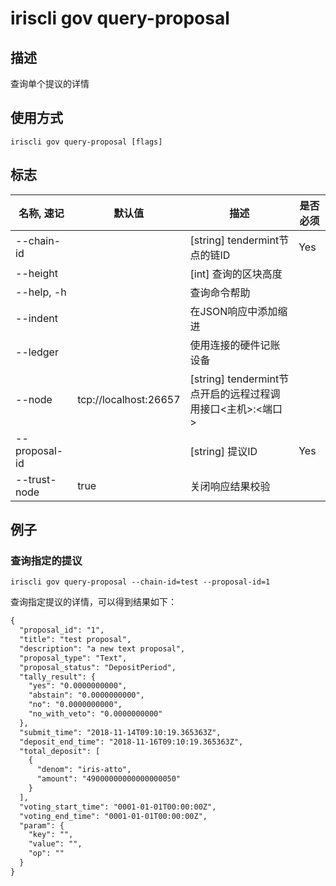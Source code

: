 # iriscli gov query-proposal

## 描述

查询单个提议的详情

## 使用方式

```
iriscli gov query-proposal [flags]
```

## 标志

| 名称, 速记       | 默认值                      | 描述                                                                                                                                                 | 是否必须  |
| --------------- | -------------------------- | ---------------------------------------------------------------------------------------------------------------------------------------------------- | -------- |
| --chain-id      |                            | [string] tendermint节点的链ID                                                                                                                 | Yes      |
| --height        |                            | [int] 查询的区块高度                                                                                  |          |
| --help, -h      |                            | 查询命令帮助                                                                                                                              |          |
| --indent        |                            | 在JSON响应中添加缩进                                                                                                                          |          |
| --ledger        |                            | 使用连接的硬件记账设备                                                                                                                        |          |
| --node          | tcp://localhost:26657      | [string] tendermint节点开启的远程过程调用接口\<主机>:\<端口>                                                                                  |          |
| --proposal-id   |                            | [string] 提议ID                                                                                                        | Yes      |
| --trust-node    | true                       | 关闭响应结果校验                                                                                                                    |          |

## 例子

### 查询指定的提议

```shell
iriscli gov query-proposal --chain-id=test --proposal-id=1
```

查询指定提议的详情，可以得到结果如下：

```txt
{
  "proposal_id": "1",
  "title": "test proposal",
  "description": "a new text proposal",
  "proposal_type": "Text",
  "proposal_status": "DepositPeriod",
  "tally_result": {
    "yes": "0.0000000000",
    "abstain": "0.0000000000",
    "no": "0.0000000000",
    "no_with_veto": "0.0000000000"
  },
  "submit_time": "2018-11-14T09:10:19.365363Z",
  "deposit_end_time": "2018-11-16T09:10:19.365363Z",
  "total_deposit": [
    {
      "denom": "iris-atto",
      "amount": "49000000000000000050"
    }
  ],
  "voting_start_time": "0001-01-01T00:00:00Z",
  "voting_end_time": "0001-01-01T00:00:00Z",
  "param": {
    "key": "",
    "value": "",
    "op": ""
  }
}
```